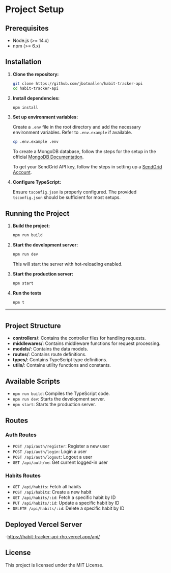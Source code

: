 # Project Setup

## Prerequisites

- Node.js (>= 14.x)
- npm (>= 6.x)

## Installation

1. **Clone the repository:**

    ```sh
    git clone https://github.com/jbotmallen/habit-tracker-api
    cd habit-tracker-api
    ```

2. **Install dependencies:**

    ```sh
    npm install
    ```

3. **Set up environment variables:**

    Create a `.env` file in the root directory and add the necessary environment variables. Refer to `.env.example` if available.

    ```sh
    cp .env.example .env
    ```
    To create a MongoDB database, follow the steps for the setup in the official <a href="https://www.mongodb.com/resources/products/fundamentals/get-started" target="_blank">MongoDB Documentation</a>.

    To get your SendGrid API key, follow the steps in setting up a <a href="https://www.twilio.com/docs/sendgrid/for-developers/sending-email/quickstart-nodejs" target="_blank">SendGrid Account</a>.

4. **Configure TypeScript:**

    Ensure `tsconfig.json` is properly configured. The provided `tsconfig.json` should be sufficient for most setups.

## Running the Project

1. **Build the project:**

    ```sh
    npm run build
    ```

2. **Start the development server:**

    ```sh
    npm run dev
    ```

    This will start the server with hot-reloading enabled.

3. **Start the production server:**

    ```sh
    npm start
    ```

4. **Run the tests**

    ```
    npm t
    ```

<hr/>

#

## Project Structure

- **controllers/**: Contains the controller files for handling requests.
- **middlewares/**: Contains middleware functions for request processing.
- **models/**: Contains the data models.
- **routes/**: Contains route definitions.
- **types/**: Contains TypeScript type definitions.
- **utils/**: Contains utility functions and constants.

## Available Scripts

- `npm run build`: Compiles the TypeScript code.
- `npm run dev`: Starts the development server.
- `npm start`: Starts the production server.

## Routes

### Auth Routes

- `POST /api/auth/register`: Register a new user
- `POST /api/auth/login`: Login a user
- `POST /api/auth/logout`: Logout a user
- `GET /api/auth/me`: Get current logged-in user

### Habits Routes

- `GET /api/habits`: Fetch all habits
- `POST /api/habits`: Create a new habit
- `GET /api/habits/:id`: Fetch a specific habit by ID
- `PUT /api/habits/:id`: Update a specific habit by ID
- `DELETE /api/habits/:id`: Delete a specific habit by ID

## Deployed Vercel Server

-https://habit-tracker-api-rho.vercel.app/api/

## License

This project is licensed under the MIT License.